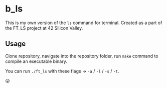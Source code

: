 # b_ls

This is my own version of the `ls` command for terminal. Created as a part of the FT_LS project at 42 Silicon Valley. 

## Usage

Clone repository, navigate into the repository folder, run `make` command to compile an executable binary.

You can run `./ft_ls` with these flags -> `-a` / `-l` / `-s` / `-t`. 

😜
